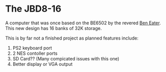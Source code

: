 # The JBD8-16
A computer that was once based on the BE6502 by the revered [Ben Eater](https://eater.net/).
This new design has 16 banks of 32K storage.

This is by far not a finished project as planned features include:
1. PS2 keyboard port
2. 2 NES contoller ports
3. SD Card??  (Many compicated issues with this one)
4. Better display or VGA output